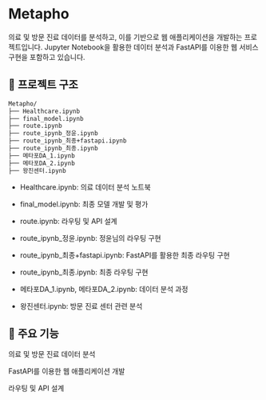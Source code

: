 # Metapho

의료 및 방문 진료 데이터를 분석하고, 이를 기반으로 웹 애플리케이션을 개발하는 프로젝트입니다. Jupyter Notebook을 활용한 데이터 분석과 FastAPI를 이용한 웹 서비스 구현을 포함하고 있습니다.

## 📁 프로젝트 구조
```bash
Metapho/
├── Healthcare.ipynb
├── final_model.ipynb
├── route.ipynb
├── route_ipynb_정윤.ipynb
├── route_ipynb_최종+fastapi.ipynb
├── route_ipynb_최종.ipynb
├── 메타포DA_1.ipynb
├── 메타포DA_2.ipynb
├── 왕진센터.ipynb
```

- Healthcare.ipynb: 의료 데이터 분석 노트북​

- final_model.ipynb: 최종 모델 개발 및 평가​

- route.ipynb: 라우팅 및 API 설계​

- route_ipynb_정윤.ipynb: 정윤님의 라우팅 구현​

- route_ipynb_최종+fastapi.ipynb: FastAPI를 활용한 최종 라우팅 구현​

- route_ipynb_최종.ipynb: 최종 라우팅 구현​

- 메타포DA_1.ipynb, 메타포DA_2.ipynb: 데이터 분석 과정​

- 왕진센터.ipynb: 방문 진료 센터 관련 분석

## 🚀 주요 기능

의료 및 방문 진료 데이터 분석​

FastAPI를 이용한 웹 애플리케이션 개발​

라우팅 및 API 설계
